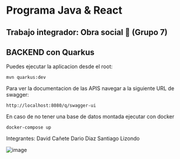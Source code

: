# Programa Java & React

## Trabajo integrador: Obra social 🏥 (Grupo 7)

## BACKEND con Quarkus

Puedes ejecutar la aplicacion desde el root:
```shell script
mvn quarkus:dev
```
Para ver la documentacion de las APIS navegar a la siguiente URL de swagger:

`http://localhost:8080/q/swagger-ui`

En caso de no tener una base de datos montada ejecutar con docker
```shell script
docker-compose up
```

Integrantes:
David Cañete
Dario Diaz
Santiago Lizondo

![image](https://github.com/Tilk1/softtek-obra-social-grupo07/assets/24284918/26334e36-de92-4373-9f9f-77858f964d43)



